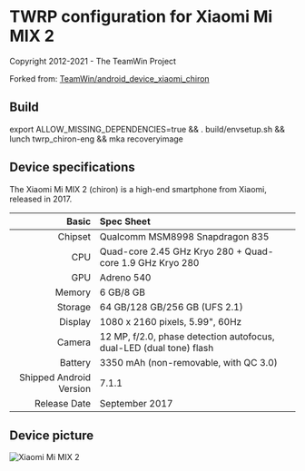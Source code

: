 TWRP configuration for Xiaomi Mi MIX 2
===

Copyright 2012-2021 - The TeamWin Project

Forked from: [TeamWin/android_device_xiaomi_chiron](https://github.com/TeamWin/android_device_xiaomi_chiron)

## Build

export ALLOW_MISSING_DEPENDENCIES=true && . build/envsetup.sh && lunch twrp_chiron-eng && mka recoveryimage

## Device specifications

The Xiaomi Mi MIX 2 (chiron) is a high-end smartphone from Xiaomi, released in 2017.

Basic | Spec Sheet
---:|:---
Chipset | Qualcomm MSM8998 Snapdragon 835
CPU | Quad-core 2.45 GHz Kryo 280 + Quad-core 1.9 GHz Kryo 280
GPU | Adreno 540
Memory | 6 GB/8 GB
Storage | 64 GB/128 GB/256 GB (UFS 2.1)
Display | 1080 x 2160 pixels, 5.99", 60Hz
Camera | 12 MP, f/2.0, phase detection autofocus, dual-LED (dual tone) flash
Battery | 3350 mAh (non-removable, with QC 3.0)
Shipped Android Version | 7.1.1
Release Date | September 2017

## Device picture

![Xiaomi Mi MIX 2](https://i8.mifile.cn/a1/pms_1505401464.03824312!560x560.jpg "Xiaomi Mi MIX 2 in black")
